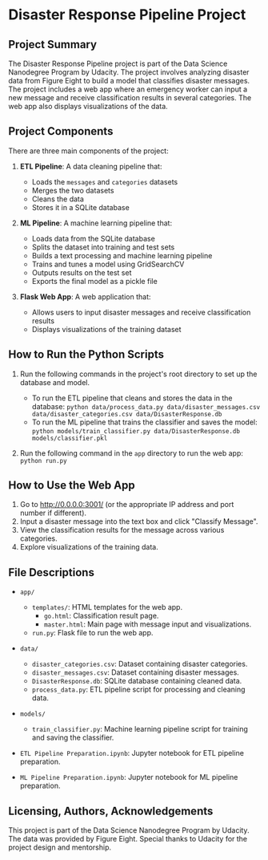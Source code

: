 # Disaster Response Pipeline Project

## Project Summary
The Disaster Response Pipeline project is part of the Data Science Nanodegree Program by Udacity. The project involves analyzing disaster data from Figure Eight to build a model that classifies disaster messages. The project includes a web app where an emergency worker can input a new message and receive classification results in several categories. The web app also displays visualizations of the data.

## Project Components
There are three main components of the project:

1. **ETL Pipeline**: A data cleaning pipeline that:
   - Loads the `messages` and `categories` datasets
   - Merges the two datasets
   - Cleans the data
   - Stores it in a SQLite database

2. **ML Pipeline**: A machine learning pipeline that:
   - Loads data from the SQLite database
   - Splits the dataset into training and test sets
   - Builds a text processing and machine learning pipeline
   - Trains and tunes a model using GridSearchCV
   - Outputs results on the test set
   - Exports the final model as a pickle file

3. **Flask Web App**: A web application that:
   - Allows users to input disaster messages and receive classification results
   - Displays visualizations of the training dataset

## How to Run the Python Scripts
1. Run the following commands in the project's root directory to set up the database and model.

    - To run the ETL pipeline that cleans and stores the data in the database:
        `python data/process_data.py data/disaster_messages.csv data/disaster_categories.csv data/DisasterResponse.db`
    - To run the ML pipeline that trains the classifier and saves the model:
        `python models/train_classifier.py data/DisasterResponse.db models/classifier.pkl`

2. Run the following command in the `app` directory to run the web app:
   `python run.py`

## How to Use the Web App
1. Go to http://0.0.0.0:3001/ (or the appropriate IP address and port number if different).
2. Input a disaster message into the text box and click "Classify Message".
3. View the classification results for the message across various categories.
4. Explore visualizations of the training data.

## File Descriptions
- `app/`
  - `templates/`: HTML templates for the web app.
    - `go.html`: Classification result page.
    - `master.html`: Main page with message input and visualizations.
  - `run.py`: Flask file to run the web app.

- `data/`
  - `disaster_categories.csv`: Dataset containing disaster categories.
  - `disaster_messages.csv`: Dataset containing disaster messages.
  - `DisasterResponse.db`: SQLite database containing cleaned data.
  - `process_data.py`: ETL pipeline script for processing and cleaning data.

- `models/`
  - `train_classifier.py`: Machine learning pipeline script for training and saving the classifier.

- `ETL Pipeline Preparation.ipynb`: Jupyter notebook for ETL pipeline preparation.
- `ML Pipeline Preparation.ipynb`: Jupyter notebook for ML pipeline preparation.

## Licensing, Authors, Acknowledgements
This project is part of the Data Science Nanodegree Program by Udacity. The data was provided by Figure Eight. Special thanks to Udacity for the project design and mentorship.